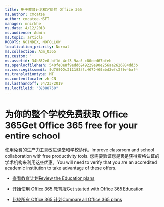 ```yaml
---
title: 用于教育计划和定价的 Office 365
ms.author: cmcatee
author: cmcatee-MSFT
manager: mnirkhe
ms.date: 4/12/2018
ms.audience: Admin
ms.topic: article
ROBOTS: NOINDEX, NOFOLLOW
localization_priority: Normal
ms.collection: Adm_O365
ms.custom: ''
ms.assetid: 34b852e0-bf1d-4cf3-9aa6-c80eed67bfeb
ms.openlocfilehash: 540fe0e8f9edd6949229e90e256aa2626584dd3b
ms.sourcegitcommit: 9d78905c512192ffc4675468abd2efc5f2e4baf4
ms.translationtype: MT
ms.contentlocale: zh-CN
ms.lasthandoff: 04/23/2019
ms.locfileid: "32388750"
---
```

# <a name="get-office-365-free-for-your-entire-school"></a><span data-ttu-id="19b1b-102">为你的整个学校免费获取 Office 365</span><span class="sxs-lookup"><span data-stu-id="19b1b-102">Get Office 365 free for your entire school</span></span>

<span data-ttu-id="19b1b-103">使用免费的生产力工具改进课堂和学校协作。</span><span class="sxs-lookup"><span data-stu-id="19b1b-103">Improve classroom and school collaboration with free productivity tools.</span></span> <span data-ttu-id="19b1b-104">您需要验证您是否是获得资格认证的学术机构来利用这些优惠。</span><span class="sxs-lookup"><span data-stu-id="19b1b-104">You will need to verify that you are an accredited academic institution to take advantage of these offers.</span></span>
  
- [<span data-ttu-id="19b1b-105">查看教育计划</span><span class="sxs-lookup"><span data-stu-id="19b1b-105">Review the Education plans</span></span>](https://products.office.com/academic/compare-office-365-education-plans)
    
- [<span data-ttu-id="19b1b-106">开始使用 Office 365 教育版</span><span class="sxs-lookup"><span data-stu-id="19b1b-106">Get started with Office 365 Education</span></span>](https://support.office.com/article/ab02abe5-a1ee-458c-b749-5b44416ccf1)
    
- [<span data-ttu-id="19b1b-107">比较所有 Office 365 计划</span><span class="sxs-lookup"><span data-stu-id="19b1b-107">Compare all Office 365 plans</span></span>](https://products.office.com/business/compare-more-office-365-for-business-plans)
    

